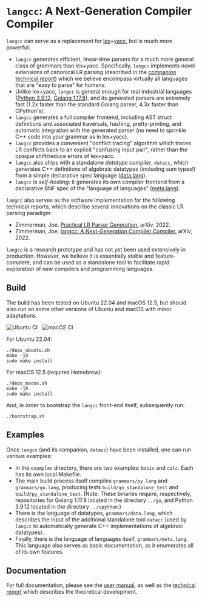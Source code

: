# ``langcc``: A Next-Generation Compiler Compiler

``langcc`` can serve as a replacement for
[lex](https://en.wikipedia.org/wiki/Lex_(software))+[yacc](https://en.wikipedia.org/wiki/Yacc), but is much more powerful:
- ``langcc`` generates efficient, linear-time parsers for a much more general class of grammars
  than lex+yacc. Specifically, ``langcc`` implements novel extensions of canonical
  LR parsing (described in the
  [companion technical report](https://arxiv.org/pdf/2209.08383.pdf))
  which we believe encompass virtually all languages that are "easy to parse" for humans.
- Unlike lex+yacc, ``langcc`` is general enough for real industrial languages
  ([Python 3.9.12](https://github.com/jzimmerman/langcc/blob/main/grammars/py.lang),
  [Golang 1.17.8](https://github.com/jzimmerman/langcc/blob/main/grammars/go.lang)),
  and its generated parsers are extremely fast
  (1.2x faster than the standard Golang parser, 4.3x faster than CPython's).
- ``langcc`` generates a full compiler frontend,
  including AST struct definitions and associated traversals,
  hashing, pretty-printing, and automatic integration with the generated parser
  (no need to sprinkle C++ code into your grammar as in lex+yacc).
- ``langcc`` provides a convenient "conflict tracing" algorithm which traces LR
  conflicts back to an explicit "confusing input pair", rather than the opaque
  shift/reduce errors of lex+yacc.
- ``langcc`` also ships with a standalone _datatype compiler_, ``datacc``,
  which generates C++ definitions of algebraic datatypes (including sum types!)
  from a simple declarative spec language
  ([data.lang](https://github.com/jzimmerman/langcc/blob/main/grammars/data.lang)).
- ``langcc`` is _self-hosting_:
  it generates its own compiler frontend from a declarative BNF spec
  of the "language of languages"
  ([meta.lang](https://github.com/jzimmerman/langcc/blob/main/grammars/meta.lang)).

``langcc`` also serves as the software implementation for the following
technical reports, which describe several innovations on the classic
LR parsing paradigm:
- Zimmerman, Joe.
[Practical LR Parser Generation.](https://arxiv.org/pdf/2209.08383.pdf)
arXiv, 2022.
- Zimmerman, Joe.
[langcc: A Next-Generation Compiler Compiler.](https://arxiv.org/pdf/2209.08385.pdf)
arXiv, 2022.

``langcc`` is a research prototype and has not yet been used extensively
in production. However, we believe it is essentially stable and
feature-complete, and can be used as a standalone tool to facilitate
rapid exploration of new compilers and programming languages.

## Build
The build has been tested on Ubuntu 22.04 and macOS 12.5,
but should also run on some other versions of Ubuntu
and macOS with minor adaptations.

![Ubuntu CI](https://github.com/jzimmerman/langcc/actions/workflows/ci-ubuntu.yml/badge.svg?event=push) &nbsp; ![macOS CI](https://github.com/jzimmerman/langcc/actions/workflows/ci-macos.yml/badge.svg?event=push)

For Ubuntu 22.04:
```
./deps_ubuntu.sh
make -j8
sudo make install
```
For macOS 12.5 (requires Homebrew):
```
./deps_macos.sh
make -j8
sudo make install
```

And, in order to bootstrap the ``langcc`` front-end itself, subsequently run:
```
./bootstrap.sh
```

## Examples
Once ``langcc`` (and its companion, ``datacc``) have been installed,
one can run various examples:
- In the ``examples`` directory, there are two examples: ``basic`` and
  ``calc``. Each has its own local Makefile.
- The main build process itself compiles ``grammars/py.lang`` and
  ``grammars/go.lang``, producing tests ``build/go_standalone_test`` and
  ``build/py_standalone_test``. (Note: These binaries require, respectively,
  repositories for Golang 1.17.8 located in the directory ``../go``,
  and Python 3.9.12 located in the directory ``../cpython``.)
- There is the language of datatypes, ``grammars/data.lang``, which describes
  the input of the additional standalone tool ``datacc`` (used by ``langcc``
  to automatically generate C++ implementations of algebraic datatypes).
- Finally, there is the language of languages itself, ``grammars/meta.lang``.
  This language also serves as basic documentation, as it enumerates all of
  its own features.

## Documentation
For full documentation, please see the [user manual](https://github.com/jzimmerman/langcc/blob/main/MANUAL.md),
as well as the [technical report](https://arxiv.org/pdf/2209.08383.pdf) which describes the theoretical development.
